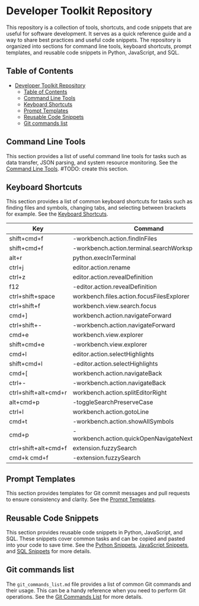 # Developer Toolkit Repository

This repository is a collection of tools, shortcuts, and code snippets that are useful for software development. It serves as a quick reference guide and a way to share best practices and useful code snippets. The repository is organized into sections for command line tools, keyboard shortcuts, prompt templates, and reusable code snippets in Python, JavaScript, and SQL.

## Table of Contents

- [Developer Toolkit Repository](#developer-toolkit-repository)
  - [Table of Contents](#table-of-contents)
  - [Command Line Tools](#command-line-tools)
  - [Keyboard Shortcuts](#keyboard-shortcuts)
  - [Prompt Templates](#prompt-templates)
  - [Reusable Code Snippets](#reusable-code-snippets)
  - [Git commands list](#git-commands-list)

## Command Line Tools

This section provides a list of useful command line tools for tasks such as data transfer, JSON parsing, and system resource monitoring. See the [Command Line Tools](#command-line-tools). #TODO: create this section.

## Keyboard Shortcuts

This section provides a list of common keyboard shortcuts for tasks such as finding files and symbols, changing tabs, and selecting between brackets for example. See the [Keyboard Shortcuts](#keyboard-shortcuts).

| Key                     | Command                                        |
| ----------------------- | ---------------------------------------------- |
| shift+cmd+f             | -workbench.action.findInFiles                  |
| shift+cmd+f             | -workbench.action.terminal.searchWorkspace     |
| alt+r                   | python.execInTerminal                          |
| ctrl+j                  | editor.action.rename                           |
| ctrl+z                  | editor.action.revealDefinition                 |
| f12                     | -editor.action.revealDefinition                |
| ctrl+shift+space        | workbench.files.action.focusFilesExplorer      |
| ctrl+shift+f            | workbench.view.search.focus                    |
| cmd+]                   | workbench.action.navigateForward               |
| ctrl+shift+-            | -workbench.action.navigateForward              |
| cmd+e                   | workbench.view.explorer                        |
| shift+cmd+e             | -workbench.view.explorer                       |
| cmd+l                   | editor.action.selectHighlights                 |
| shift+cmd+l             | -editor.action.selectHighlights                |
| cmd+[                   | workbench.action.navigateBack                  |
| ctrl+-                  | -workbench.action.navigateBack                 |
| ctrl+shift+alt+cmd+r    | workbench.action.splitEditorRight              |
| alt+cmd+p               | -toggleSearchPreserveCase                      |
| ctrl+l                  | workbench.action.gotoLine                      |
| cmd+t                   | -workbench.action.showAllSymbols               |
| cmd+p                   | -workbench.action.quickOpenNavigateNextInFilePicker |
| ctrl+shift+alt+cmd+f    | extension.fuzzySearch                          |
| cmd+k cmd+f             | -extension.fuzzySearch                         |

## Prompt Templates

This section provides templates for Git commit messages and pull requests to ensure consistency and clarity. See the [Prompt Templates](prompt_templates/README.md).

## Reusable Code Snippets

This section provides reusable code snippets in Python, JavaScript, and SQL. These snippets cover common tasks and can be copied and pasted into your code to save time. See the [Python Snippets](snippets/python_snippets/python_dict_snippets.md), [JavaScript Snippets](snippets/javascript_snippets/javascript_snippets.md), and [SQL Snippets](sql_snippets.md) for more details.

## Git commands list

The `git_commands_list.md` file provides a list of common Git commands and their usage. This can be a handy reference when you need to perform Git operations. See the [Git Commands List](git_commands_list/git_commands_list.md) for more details.
